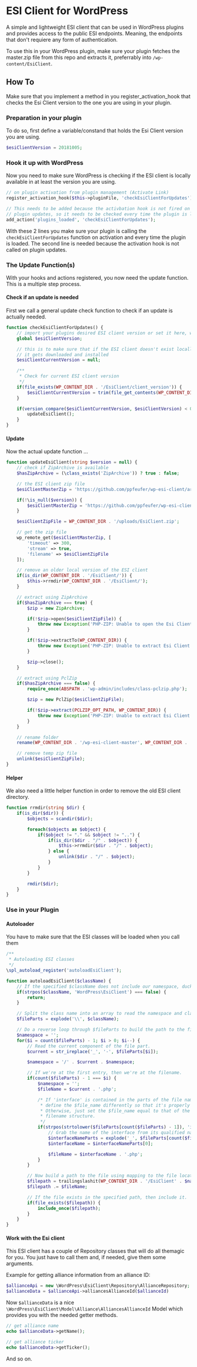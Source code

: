 # ESI Client for WordPress

A simple and lightweight ESI client that can be used in WordPress plugins and provides access to the public ESI endpoints. Meaning, the endpoints that don't requiere any form of authentication.

To use this in your WordPress plugin, make sure your plugin fetches the master.zip file from this repo and extracts it, preferrably into `/wp-content/EsiClient`.

## How To
Make sure that you implement a method in you register_activation_hook that checks the Esi Client version to the one you are using in your plugin.

### Preparation in your plugin
To do so, first define a variable/constand that holds the Esi Client version you are using.

```php
$esiClientVersion = 20181005;
```

### Hook it up with WordPress
Now you need to make sure WordPress is checking if the ESI client is locally available in at least the version you are using.

```php
// on plugin activation from plugin management (Activate Link)
register_activation_hook($this->pluginFile, 'checkEsiClientForUpdates');

// This needs to be added because the activbation hook is not fired on
// plugin updates, so it needs to be checked every time the plugin is loaded
add_action('plugins_loaded', 'checkEsiClientForUpdates');
```

With these 2 lines you make sure your plugin is calling the `checkEsiClientForUpdates` function on activation and every time the plugin is loaded. The second line is needed because the activation hook is not called on plugin updates.

### The Update Function(s)
With your hooks and actions registered, you now need the update function. This is a multiple step process.

#### Check if an update is needed
First we call a general update check function to check if an update is actually needed.

```php
function checkEsiClientForUpdates() {
    // import your plugins desired ESI client version or set it here, what ever you like
    global $esiClientVersion;

    // this is to make sure that if the ESI client doesn't exist locally
    // it gets downloaded and installed
    $esiClientCurrentVersion = null;

    /**
     * Check for current ESI client version
     */
    if(file_exists(WP_CONTENT_DIR . '/EsiClient/client_version')) {
        $esiClientCurrentVersion = trim(file_get_contents(WP_CONTENT_DIR . '/EsiClient/client_version'));
    }

    if(version_compare($esiClientCurrentVersion, $esiClientVersion) < 0) {
        updateEsiClient();
    }
}
```

#### Update
Now the actual update function ...

```php
function updateEsiClient(string $version = null) {
    // check if ZipArchive is available
    $hasZipArchive = (\class_exists('ZipArchive')) ? true : false;

    // the ESI client zip file
    $esiClientMasterZip = 'https://github.com/ppfeufer/wp-esi-client/archive/master.zip';

    if(!\is_null($version)) {
        $esiClientMasterZip = 'https://github.com/ppfeufer/wp-esi-client/archive/v' . $version . '.zip';
    }

    $esiClientZipFile = WP_CONTENT_DIR . '/uploads/EsiClient.zip';

    // get the zip file
    wp_remote_get($esiClientMasterZip, [
        'timeout' => 300,
        'stream' => true,
        'filename' => $esiClientZipFile
    ]);

    // remove an older local version of the ESI client
    if(is_dir(WP_CONTENT_DIR . '/EsiClient/')) {
        $this->rrmdir(WP_CONTENT_DIR . '/EsiClient/');
    }

    // extract using ZipArchive
    if($hasZipArchive === true) {
        $zip = new ZipArchive;

        if(!$zip->open($esiClientZipFile)) {
            throw new Exception('PHP-ZIP: Unable to open the Esi Client zip file');
        }

        if(!$zip->extractTo(WP_CONTENT_DIR)) {
            throw new Exception('PHP-ZIP: Unable to extract Esi Client zip file');
        }

        $zip->close();
    }

    // extract using PclZip
    if($hasZipArchive === false) {
        require_once(ABSPATH . 'wp-admin/includes/class-pclzip.php');

        $zip = new PclZip($esiClientZipFile);

        if(!$zip->extract(PCLZIP_OPT_PATH, WP_CONTENT_DIR)) {
            throw new Exception('PHP-ZIP: Unable to extract Esi Client zip file');
        }
    }

    // rename folder
    rename(WP_CONTENT_DIR . '/wp-esi-client-master', WP_CONTENT_DIR . '/EsiClient/');

    // remove temp zip file
    unlink($esiClientZipFile);
}
```

#### Helper
We also need a little helper function in order to remove the old ESI client directory.

```php
function rrmdir(string $dir) {
    if(is_dir($dir)) {
        $objects = scandir($dir);

        foreach($objects as $object) {
            if($object != "." && $object != "..") {
                if(is_dir($dir . "/" . $object)) {
                    $this->rrmdir($dir . "/" . $object);
                } else {
                    unlink($dir . "/" . $object);
                }
            }
        }

        rmdir($dir);
    }
}
```

### Use in your Plugin
#### Autoloader
You have to make sure that the ESI classes will be loaded when you call them

```php
/**
 * Autoloading ESI classes
 */
\spl_autoload_register('autoloadEsiClient');

function autoloadEsiClient($className) {
    // If the specified $className does not include our namespace, duck out.
    if(strpos($className, 'WordPress\EsiClient') === false) {
        return;
    }

    // Split the class name into an array to read the namespace and class.
    $fileParts = explode('\\', $className);

    // Do a reverse loop through $fileParts to build the path to the file.
    $namespace = '';
    for($i = count($fileParts) - 1; $i > 0; $i--) {
        // Read the current component of the file part.
        $current = str_ireplace('_', '-', $fileParts[$i]);

        $namespace = '/' . $current . $namespace;

        // If we're at the first entry, then we're at the filename.
        if(count($fileParts) - 1 === $i) {
            $namespace = '';
            $fileName = $current . '.php';

            /* If 'interface' is contained in the parts of the file name, then
             * define the $file_name differently so that it's properly loaded.
             * Otherwise, just set the $file_name equal to that of the class
             * filename structure.
             */
            if(strpos(strtolower($fileParts[count($fileParts) - 1]), 'interface')) {
                // Grab the name of the interface from its qualified name.
                $interfaceNameParts = explode('_', $fileParts[count($fileParts) - 1]);
                $interfaceName = $interfaceNameParts[0];

                $fileName = $interfaceName . '.php';
            }
        }

        // Now build a path to the file using mapping to the file location.
        $filepath = trailingslashit(WP_CONTENT_DIR . '/EsiClient' . $namespace);
        $filepath .= $fileName;

        // If the file exists in the specified path, then include it.
        if(file_exists($filepath)) {
            include_once($filepath);
        }
    }
}
```

#### Work with the Esi client
This ESI client has a couple of Repository classes that will do all themagic for you. You just have to call them and, if needed, give them some arguments.

Example for getting alliance information from an alliance ID:

```php
$allianceApi = new \WordPress\EsiClient\Repository\AllianceRepository;
$allianceData = $allianceApi->alliancesAllianceId($allianceId)
```

Now `$allianceData` is a nice `\WordPress\EsiClient\Model\Alliance\AlliancesAllianceId` Model which provides you with the needed getter methods.

```php
// get alliance name
echo $allianceData->getName();

// get alliance ticker
echo $allianceData->getTicker();
```

And so on.
